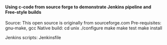 #### Using c-code from source forge to demonstrate Jenkins pipeline and Free-style builds ####
Source: This open source is originally from sourceforge.com
Pre-requisites: gnu-make, gcc
Native build:
	cd unix
	./configure
	make
	make test
	make install

Jenkins scripts: Jenkinsfile
